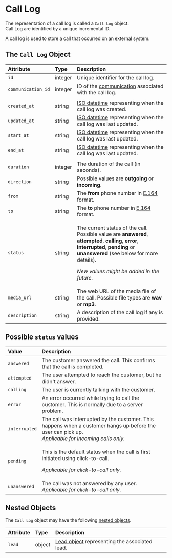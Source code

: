 # Call Log

The representation of a call log is called a `Call Log` object.  
Call Log are identified by a unique incremental ID.

A call log is used to store a call that occurred on an external system.

## The `Call Log` Object

<table>
  <thead>
    <tr>
      <th style="text-align:left"><b>Attribute</b>
      </th>
      <th style="text-align:left"><b>Type</b>
      </th>
      <th style="text-align:left"><b>Description</b>
      </th>
    </tr>
  </thead>
  <tbody>
    <tr>
      <td style="text-align:left"><code>id</code>
      </td>
      <td style="text-align:left">integer</td>
      <td style="text-align:left">Unique identifier for the call log.</td>
    </tr>
    <tr>
      <td style="text-align:left"><code>communication_id</code>
      </td>
      <td style="text-align:left">integer</td>
      <td style="text-align:left">ID of the <a href="communication.md">communication</a> associated with the
        call log.</td>
    </tr>
    <tr>
      <td style="text-align:left"></td>
      <td style="text-align:left"></td>
      <td style="text-align:left"></td>
    </tr>
    <tr>
      <td style="text-align:left"><code>created_at</code>
      </td>
      <td style="text-align:left">string</td>
      <td style="text-align:left"><a href="https://en.wikipedia.org/wiki/ISO_8601">ISO datetime</a> representing
        when the call log was created.</td>
    </tr>
    <tr>
      <td style="text-align:left"><code>updated_at</code>
      </td>
      <td style="text-align:left">string</td>
      <td style="text-align:left"><a href="https://en.wikipedia.org/wiki/ISO_8601">ISO datetime</a> representing
        when the call log was last updated.</td>
    </tr>
    <tr>
      <td style="text-align:left"><code>start_at</code>
      </td>
      <td style="text-align:left">string</td>
      <td style="text-align:left"><a href="https://en.wikipedia.org/wiki/ISO_8601">ISO datetime</a> representing
        when the call log was last updated.</td>
    </tr>
    <tr>
      <td style="text-align:left"><code>end_at</code>
      </td>
      <td style="text-align:left">string</td>
      <td style="text-align:left"><a href="https://en.wikipedia.org/wiki/ISO_8601">ISO datetime</a> representing
        when the call log was last updated.</td>
    </tr>
    <tr>
      <td style="text-align:left"></td>
      <td style="text-align:left"></td>
      <td style="text-align:left"></td>
    </tr>
    <tr>
      <td style="text-align:left"><code>duration</code>
      </td>
      <td style="text-align:left">integer</td>
      <td style="text-align:left">The duration of the call (in seconds).</td>
    </tr>
    <tr>
      <td style="text-align:left"><code>direction</code>
      </td>
      <td style="text-align:left">string</td>
      <td style="text-align:left">Possible values are <b>outgoing </b>or <b>incoming</b>.</td>
    </tr>
    <tr>
      <td style="text-align:left"><code>from</code>
      </td>
      <td style="text-align:left">string</td>
      <td style="text-align:left">The <b>from</b> phone number in <a href="https://www.twilio.com/docs/glossary/what-e164">E.164</a> format.</td>
    </tr>
    <tr>
      <td style="text-align:left"><code>to</code>
      </td>
      <td style="text-align:left">string</td>
      <td style="text-align:left">The <b>to</b> phone number in <a href="https://www.twilio.com/docs/glossary/what-e164">E.164</a> format.</td>
    </tr>
    <tr>
      <td style="text-align:left"><code>status</code>
      </td>
      <td style="text-align:left">string</td>
      <td style="text-align:left">
        <p>The current status of the call. Possible value are <b>answered</b>, <b>attempted</b>, <b>calling</b>, <b>error</b>, <b>interrupted</b>, <b>pending </b>or <b>unanswered</b> (see
          below for more details).</p>
        <p><em>New values might be added in the future.</em>
        </p>
      </td>
    </tr>
    <tr>
      <td style="text-align:left"><code>media_url</code>
      </td>
      <td style="text-align:left">string</td>
      <td style="text-align:left">The web URL of the media file of the call. Possible file types are <b>wav</b> or <b>mp3</b>.</td>
    </tr>
    <tr>
      <td style="text-align:left"><code>description</code>
      </td>
      <td style="text-align:left">string</td>
      <td style="text-align:left">A description of the call log if any is provided.</td>
    </tr>
  </tbody>
</table>

## Possible `status` values

<table>
  <thead>
    <tr>
      <th style="text-align:left">Value</th>
      <th style="text-align:left">Description</th>
    </tr>
  </thead>
  <tbody>
    <tr>
      <td style="text-align:left"><code>answered</code>
      </td>
      <td style="text-align:left">The customer answered the call. This confirms that the call is completed.</td>
    </tr>
    <tr>
      <td style="text-align:left"><code>attempted</code>
      </td>
      <td style="text-align:left">The user attempted to reach the customer, but he didn&apos;t answer.</td>
    </tr>
    <tr>
      <td style="text-align:left"><code>calling</code>
      </td>
      <td style="text-align:left">The user is currently talking with the customer.</td>
    </tr>
    <tr>
      <td style="text-align:left"><code>error</code>
      </td>
      <td style="text-align:left">An error occurred while trying to call the customer. This is normally
        due to a server problem.</td>
    </tr>
    <tr>
      <td style="text-align:left"><code>interrupted</code>
      </td>
      <td style="text-align:left">The call was interrupted by the customer. This happens when a customer
        hangs up before the user can pick up.
        <br /><em>Applicable for incoming calls only.</em>
      </td>
    </tr>
    <tr>
      <td style="text-align:left"><code>pending</code>
      </td>
      <td style="text-align:left">
        <p>This is the default status when the call is first initiated using click-to-call.</p>
        <p><em>Applicable for click-to-call only.</em>
        </p>
      </td>
    </tr>
    <tr>
      <td style="text-align:left"><code>unanswered</code>
      </td>
      <td style="text-align:left">The call was not answered by any user.
        <br /><em>Applicable for click-to-call only.</em>
      </td>
    </tr>
  </tbody>
</table>

## Nested Objects

The `Call Log` object may have the following [nested objects](../nested-objects.md).

| **Attribute** | **Type** | **Description** |
| :--- | :--- | :--- |
| `lead` | object | [​Lead object](lead.md) representing the associated lead. |

